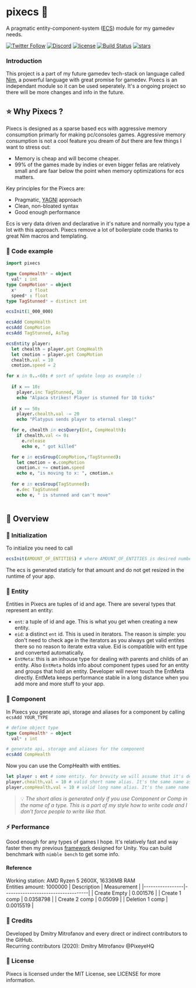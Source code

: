 # pixecs 🚀
A pragmatic entity-component-system ([ECS](https://en.wikipedia.org/wiki/Entity_component_system)) module for my gamedev needs.

[![Twitter Follow](https://img.shields.io/twitter/follow/PixeyeHQ?color=blue&label=Follow%20on%20Twitter&logo=%20&logoColor=%20&style=flat-square)](https://twitter.com/PixeyeHQ)
[![Discord](https://img.shields.io/discord/320945300892286996.svg?label=Discord)](http://discord.pixeye.games)
[![license](https://img.shields.io/badge/license-MIT-brightgreen.svg?style=flat-square)](https://github.com/PixeyeHQ/pixecs/blob/master/LICENSE)
[![Build Status](https://travis-ci.com/PixeyeHQ/pixecs.svg?branch=master)](https://travis-ci.com/PixeyeHQ/pixecs)
[![stars](https://img.shields.io/github/stars/PixeyeHQ/pixecs?style=social)](https://github.com/PixeyeHQ/pixecs/stargazers)


### Introduction
This project is a part of my future gamedev tech-stack on language called [Nim](https://nim-lang.org/), a powerful language with great promise for gamedev. Pixecs is an independant module so it can be used seperately. It's a ongoing project so there will be more changes and info in the future.

## ⭐ Why Pixecs ?
Pixecs is designed as a sparse based ecs with aggressive memory consumption primarly for making pc/consoles games. Aggressive memory consumption is not a cool feature you dream of *but* there are few things I want to stress out:
- Memory is cheap and will become cheaper.
- 99% of the games made by indies or even bigger fellas are relatively small and are faar below the point when memory optimizations for ecs matters.

Key principles for the Pixecs are:
- Pragmatic, [YAGNI](https://en.wikipedia.org/wiki/You_aren%27t_gonna_need_it) approach
- Clean, non-bloated syntax
- Good enough performance

Ecs is very data driven and declarative in it's nature and normally you type a lot with this approach. Pixecs remove a lot of boilerplate code thanks to great Nim macros and templating.

### 📖 Code example

```nim
import pixecs

type CompHealth* = object
  val* : int
type CompMotion* = object
  x*     : float
  speed* : float
type TagStunned* = distinct int

ecsInit(1_000_000)

ecsAdd CompHealth
ecsAdd CompMotion
ecsAdd TagStunned, AsTag

ecsEntity player:
  let chealth = player.get CompHealth
  let cmotion = player.get CompMotion
  chealth.val = 10
  cmotion.speed = 2

for x in 0..<60: # sort of update loop as example :)
  
  if x == 10:
    player.inc TagStunned, 10
    echo "Alpaca strikes! Player is stunned for 10 ticks"
 
  if x == 50:
    player.chealth.val -= 20
    echo "Platypus sends player to eternal sleep!"

  for e, chealth in ecsQuery(Ent, CompHealth):
    if chealth.val <= 0:
      e.release
      echo e, " got killed"

  for e in ecsGroup(CompMotion,!TagStunned):
    let cmotion = e.compMotion
    cmotion.x += cmotion.speed
    echo e, "is moving to x: ", cmotion.x
    
  for e in ecsGroup(TagStunned):
    e.dec TagStunned
    echo e, " is stunned and can't move"
  
```
## 📖 Overview
### 🔖 Initialization
To initialize you need to call 
```nim 
ecsInit(AMOUNT_OF_ENTITIES) # where AMOUNT_OF_ENTITIES is desired number of entities you want in the game.
```
The ecs is generated staticly for that amount and do not get resized in the runtime of your app. 

### 🔖 Entity
Entities in Pixecs are tuples of id and age. There are several types that represent an entity:
- ```ent```: a tuple of id and age. This is what you get when creating a new entity.
- ```eid```: a distinct ```ent``` id. This is used in iterators. The reason is simple: you don't need to check age in the iterators as you always get valid entites there so no reason to iterate extra value. Eid is compatible with ent type and converted automatically.
- ```EntMeta```: this is an inhouse type for dealing with parents and childs of an entity. Also ```EntMeta``` holds info about component types used for an entity and groups that hold an entity. Developer will never touch the EntMeta directly. EntMeta keeps performance stable in a long distance when you add more and more stuff to your app.


### 🔖 Component
In Pixecs you generate api, storage and aliases for a component by calling ```ecsAdd YOUR_TYPE```
```nim
# define object type
type CompHealth* = object
  val* : int

# generate api, storage and aliases for the component
ecsAdd CompHealth
```
Now you can use the CompHealth with entities.
```nim
let player : ent # some entity. for brevity we will assume that it's defined somewhere.
player.chealth.val = 10 # valid short name alias. It's the same name as type but word Component/Comp is shortened to c.
player.compHealth.val = 10 # valid long name alias. It's the same name as type but with first letter lowercased.
```

> 💡 *The short alias is generated only if you use Component or Comp in the name of a type. This is a part of my style how to write code and I don't force people to write like that.*


### ⚡ Performance
Good enough for any types of games I hope. It's relatively fast and way faster then my previous [framework](https://github.com/PixeyeHQ/actors.unity) designed for Unity. 
You can build benchmark with ```nimble bench``` to get some info.


#### Reference
Working station: AMD Ryzen 5 2600X, 16336MB RAM  
Entities amount: 1000000
| Description     | Measurement                        |
|-----------------|------------------------------------|
| Create Empty    | 0.001576                           |
| Create 1 comp   | 0.0358798                          |
| Create 2 comp   | 0.05099                            |
| Deletion 1 comp | 0.0015519                          |

### 💬 Credits
Developed by Dmitry Mitrofanov and every direct or indirect contributors to the GitHub.     
Recurring contributors (2020): Dmitry Mitrofanov @PixeyeHQ

### 📘 License
Pixecs is licensed under the MIT License, see LICENSE for more information.
